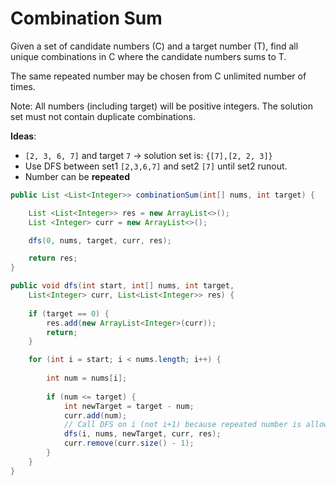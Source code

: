 # Combination Sum

Given a set of candidate numbers (C) and a target number (T), find all unique combinations in C where the candidate numbers sums to T.

The same repeated number may be chosen from C unlimited number of times.

Note:
All numbers (including target) will be positive integers.
The solution set must not contain duplicate combinations.


**Ideas**:

- `[2, 3, 6, 7]` and target `7` -> solution set is: `{[7],[2, 2, 3]}`
- Use DFS between set1 `[2,3,6,7]` and set2 `[7]` until set2 runout.
- Number can be **repeated**

```java
public List <List<Integer>> combinationSum(int[] nums, int target) {

    List <List<Integer>> res = new ArrayList<>();
    List <Integer> curr = new ArrayList<>();

    dfs(0, nums, target, curr, res);

    return res;
}

public void dfs(int start, int[] nums, int target, 
    List<Integer> curr, List<List<Integer>> res) {
    
    if (target == 0) {
        res.add(new ArrayList<Integer>(curr));
        return;
    } 

    for (int i = start; i < nums.length; i++) {
        
        int num = nums[i];
    
        if (num <= target) {
            int newTarget = target - num;
            curr.add(num);
            // Call DFS on i (not i+1) because repeated number is allowed
            dfs(i, nums, newTarget, curr, res);
            curr.remove(curr.size() - 1);
        }
    }
}
```